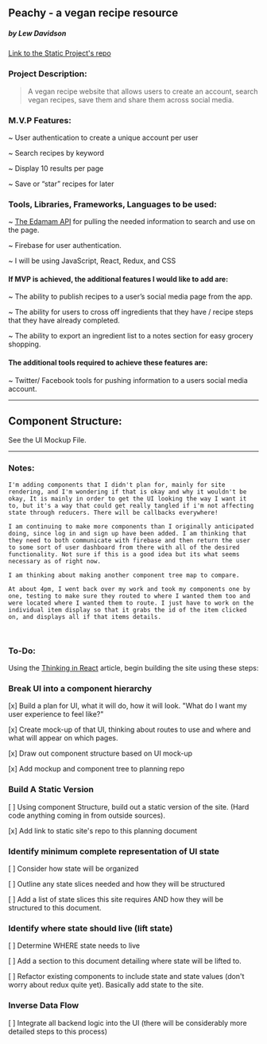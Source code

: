 ## Peachy - a vegan recipe resource
##### by Lew Davidson

[Link to the Static Project's repo](https://github.com/lewdavidson/Peachy.git)

### Project Description:

> A vegan recipe website that allows users to create an account, search vegan recipes, save them and share them across social media.

### M.V.P Features:

~ User authentication to create a unique account per user

~ Search recipes by keyword

~ Display 10 results per page

~ Save or “star” recipes for later

### Tools, Libraries, Frameworks, Languages to be used:

~ [The Edamam API](https://developer.edamam.com/edamam-docs-recipe-api) for pulling the
needed information to search and use on the page.

~ Firebase for user authentication.

~ I will be using JavaScript, React, Redux, and CSS

#### If MVP is achieved, the additional features I would like to add are:

~ The ability to publish recipes to a user’s social media page from the app.

~ The ability for users to cross off ingredients that they have / recipe steps that they have already completed.

~ The ability to export an ingredient list to a notes section for easy grocery shopping.

#### The additional tools required to achieve these features are:
~ Twitter/ Facebook tools for pushing information to a users social media account.

---

 ## Component Structure:
 See the UI Mockup File.

 ___

 ### Notes:

```
I'm adding components that I didn't plan for, mainly for site rendering, and I'm wondering if that is okay and why it wouldn't be okay, It is mainly in order to get the UI looking the way I want it to, but it's a way that could get really tangled if i'm not affecting state through reducers. There will be callbacks everywhere!

I am continuing to make more components than I originally anticipated doing, since log in and sign up have been added. I am thinking that they need to both communicate with firebase and then return the user to some sort of user dashboard from there with all of the desired functionality. Not sure if this is a good idea but its what seems necessary as of right now.

I am thinking about making another component tree map to compare.

At about 4pm, I went back over my work and took my components one by one, testing to make sure they routed to where I wanted them too and were located where I wanted them to route. I just have to work on the individual item display so that it grabs the id of the item clicked on, and displays all if that items details.



```

### To-Do:

 Using the [Thinking in React](https://reactjs.org/docs/thinking-in-react.html) article, begin building the site using these steps:

### Break UI into a component hierarchy

[x] Build a plan for UI, what it will do, how it will look. "What do I want my user experience to feel like?"

[x] Create mock-up of that UI, thinking about routes to use and where and what will appear on which pages.

[x] Draw out component structure based on UI mock-up

[x] Add mockup and component tree to planning repo

### Build A Static Version

[ ] Using component Structure, build out a static version of the site. (Hard code anything coming in from outside sources).

[x] Add link to static site's repo to this planning document

### Identify minimum complete representation of UI state

[ ] Consider how state will be organized

[ ] Outline any state slices needed and how they will be structured

[ ] Add a list of state slices this site requires AND how they will be structured to this document.

### Identify where state should live (lift state)

[ ] Determine WHERE state needs to live

[ ] Add a section to this document detailing where state will be lifted to.

[ ] Refactor existing components to include state and state values (don't worry about redux quite yet). Basically add state to the site.

### Inverse Data Flow

[ ] Integrate all backend logic into the UI (there will be considerably more detailed steps to this process)
